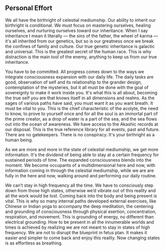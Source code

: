 ## Personal Effort

We all have the birthright of celestial mediumship.
Our ability to inherit our birthright is conditional.
We must focus on mastering ourselves,
healing ourselves,
and nurturing ourselves toward our inheritance.
When I say inheritance I mean it literally
&mdash;
the sins of the father,
the wheel of karma
&mdash;
it's all inherited from our genetics,
but so is our greatness once we break the confines of family and culture.
Our true genetic inheritance is galactic and universal.
This is the greatest secret of the human race.
This is why distraction is the main tool of the enemy,
anything to keep us from our true inheritance.

You have to be committed.
All progress comes down to the ways we integrate consciousness expansion with our daily life.
The daily tasks are good,
observation of self and its relationship to the grander design,
contemplation of the mysteries,
but it all must be done with the goal of sovereignty to make it work inside you.
It's what this is all about,
becoming the true self you are that knows itself in all dimensions and realms.
As the sages of various paths have said,
you must want it as you want breath.
It must be vital to you.
This is the chief characteristic of the acolyte,
the need to know,
to prove to yourself once and for all the soul is an immortal part of the prime creator,
as a drop of water is a part of the sea,
and the sea flows out into the ocean of awareness.
We have access to the Akashic  records at our disposal.
This is the true reference library for all events,
past and future.
There are no gatekeepers.
There is no conspiracy.
It's your birthright as a human being.


As we are more and more in the state of celestial mediumship,
we get more information.
It's the dividend of being able to stay at a certain frequency for sustained periods of time.
The expanded consciousness blends into the moment.
We become occupants of a multidimensional here and now,
with information coming in through the celestial mediumship,
while we are are fully in the here and now,
walking around and performing our daily routine.


We can’t stay in high frequency all the time.
We have to consciously step down from those high states,
otherwise we’d vibrate out of this reality and all the work would be lost.
Coming back into the body and being present is vital.
This is why so many internal paths developed external exercises,
like Chinese or Indian yoga to accompany the deep meditation,
the centering and grounding of consciousness through physical exertion,
concentration,
respiration,
and movement.
This is grounding of energy,
no different than electrical grounding.
How to be present in all the innumerable worlds and times is achieved by realizing we are not meant to stay in states of high frequency.
We are not to disrupt the blueprint in fetus plan.
It makes it easier and simpler to come back and enjoy this reality.
Now changing states is as effortless as breathing.
